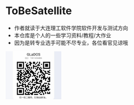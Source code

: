 # ToBeSatellite  

- 作者就读于大连理工软件学院软件开发与测试方向
- 本仓库是个人的一些学习资料/教程/大作业  
- 因为是转专业选手可能不尽专业，各位看官见谅哦  
<img src="/QRcode.jpg" width="30%">

